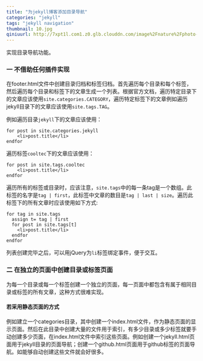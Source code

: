 ```yaml
---
title: "为jekyll博客添加目录导航"
categories: "jekyll"
tags: "jekyll navigation"
thumbnail: 10.jpg
qiniuurl: http://7xpt1l.com1.z0.glb.clouddn.com/image%2Fnature%2Fphoto-1436407886995-41f8f5ee43ad.jpg
---
```

实现目录导航功能。
<!--more-->

### 一 不借助任何插件实现
在footer.html文件中创建目录归档和标签归档。首先遍历每个目录和每个标签，然后遍历每个目录和标签下的文章生成一个列表。根据官方文档，遍历特定目录下的文章应该使用`site.categories.CATEGORY`，遍历特定标签下的文章例如遍历jekyll目录下的文章应该使用`site.tags.TAG`。

例如遍历目录`jekyll`下的文章应该使用：

	for post in site.categories.jekyll
		<li>post.title</li>
	endfor

遍历标签`cooltec`下的文章应该使用：

	for post in site.tags.cooltec
		<li>post.title</li>
	endfor

遍历所有的标签或目录时，应该注意，`site.tags`中的每一条tag是一个数组。此标签的名字是`tag | first`，此标签中文章的数目是`tag | last | size`。遍历此标签下的所有文章时应该使用如下方式:

	for tag in site.tags 
      assign t= tag | first
      for post in site.tags[t]
		<li>post.title</li>
      endfor
	endfor

列表创建完毕之后，可以用jQuery为`li`标签绑定事件，便于交互。

### 二 在独立的页面中创建目录或标签页面
为每一个目录或每一个标签创建一个独立的页面，每一页面中都包含有属于相同目录或标签的所有文章，这种方式很难实现。

#### 若采用静态页面的方式
例如建立一个categories目录，其中创建一个index.html文件，作为静态页面的显示页面。然后在此目录中创建大量的文件用于索引，有多少目录或多少标签就要手动创建多少页面，在index.html文件中索引这些页面。例如创建一个jekyll.html页面用于jekyll目录的页面导航；创建一个github.html页面用于github标签的页面导航。如能够自动创建这些文件就会好很多。